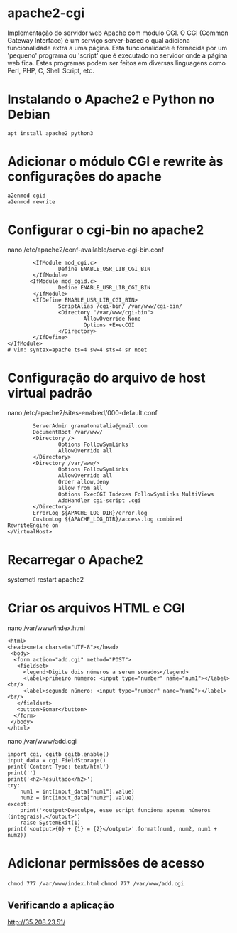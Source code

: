 # apache2-cgi
Implementação do servidor web Apache com módulo CGI. O CGI (Common Gateway Interface) é um serviço server-based o qual adiciona funcionalidade extra a uma página. Esta funcionalidade é fornecida por um 'pequeno' programa ou 'script' que é executado no servidor onde a página web fica. Estes programas podem ser feitos em diversas linguagens como Perl, PHP, C, Shell Script, etc.

# Instalando o Apache2 e Python no Debian
```sudo su
apt install apache2 python3
```

# Adicionar o módulo CGI e rewrite às configurações do apache
```a2enmod cgi
a2enmod cgid
a2enmod rewrite
```

# Configurar o cgi-bin no apache2
nano /etc/apache2/conf-available/serve-cgi-bin.conf




```<IfModule mod_alias.c>
        <IfModule mod_cgi.c>
                Define ENABLE_USR_LIB_CGI_BIN
        </IfModule>
       <IfModule mod_cgid.c>
                Define ENABLE_USR_LIB_CGI_BIN
        </IfModule>
        <IfDefine ENABLE_USR_LIB_CGI_BIN>
                ScriptAlias /cgi-bin/ /var/www/cgi-bin/
                <Directory "/var/www/cgi-bin">
                        AllowOverride None
                        Options +ExecCGI 
                </Directory>
        </IfDefine>
</IfModule>
# vim: syntax=apache ts=4 sw=4 sts=4 sr noet
```


# Configuração do arquivo de host virtual padrão
nano /etc/apache2/sites-enabled/000-default.conf



```<VirtualHost *:80>
        ServerAdmin granatonatalia@gmail.com
        DocumentRoot /var/www/
        <Directory />
                Options FollowSymLinks
                AllowOverride all
        </Directory>
        <Directory /var/www/>
                Options FollowSymLinks
                AllowOverride all
                Order allow,deny
                allow from all
                Options ExecCGI Indexes FollowSymLinks MultiViews
                AddHandler cgi-script .cgi
        </Directory>
        ErrorLog ${APACHE_LOG_DIR}/error.log
        CustomLog ${APACHE_LOG_DIR}/access.log combined
RewriteEngine on
</VirtualHost>
```



# Recarregar o Apache2
systemctl restart apache2


# Criar os arquivos HTML e CGI
nano /var/www/index.html


```<!DOCTYPE html>
<html>
<head><meta charset="UTF-8"></head>
 <body>
  <form action="add.cgi" method="POST">
   <fieldset>
     <legend>Digite dois números a serem somados</legend>
     <label>primeiro número: <input type="number" name="num1"></label><br/>
     <label>segundo número: <input type="number" name="num2"></label><br/>
   </fieldset>
   <button>Somar</button>
  </form>
 </body>
</html>
```

nano /var/www/add.cgi 


```#!/usr/bin/env python3
import cgi, cgitb cgitb.enable()
input_data = cgi.FieldStorage()
print('Content-Type: text/html')
print('')
print('<h2>Resultado</h2>')
try:
    num1 = int(input_data["num1"].value)
    num2 = int(input_data["num2"].value)
except:
    print('<output>Desculpe, esse script funciona apenas números (integrais).</output>')
    raise SystemExit(1)
print('<output>{0} + {1} = {2}</output>'.format(num1, num2, num1 + num2))
```

# Adicionar permissões de acesso
```chmod 777 /var/www/index.html```
```chmod 777 /var/www/add.cgi```

## Verificando a aplicação
http://35.208.23.51/
